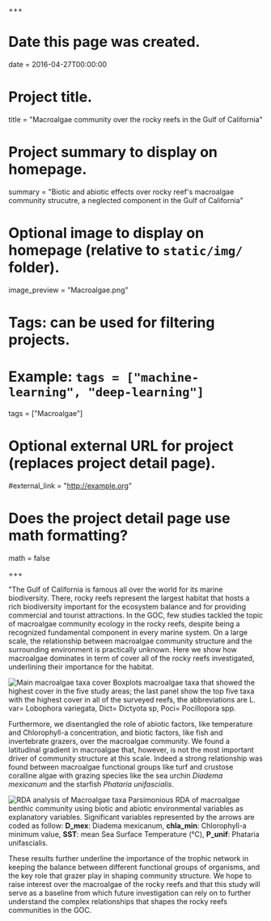 +++
# Date this page was created.
date = 2016-04-27T00:00:00

# Project title.
title = "Macroalgae community over the rocky reefs in the Gulf of California"

# Project summary to display on homepage.
summary = "Biotic and abiotic effects over rocky reef's macroalgae community strucutre, a neglected component in the Gulf of California"

# Optional image to display on homepage (relative to `static/img/` folder).
image_preview = "Macroalgae.png"

# Tags: can be used for filtering projects.
# Example: `tags = ["machine-learning", "deep-learning"]`
tags = ["Macroalgae"]

# Optional external URL for project (replaces project detail page).
#external_link = "http://example.org"

# Does the project detail page use math formatting?
math = false

+++

"The Gulf of California is famous all over the world for its marine biodiversity. There, rocky reefs represent the largest habitat that hosts a rich biodiversity important for the ecosystem balance and for providing commercial and tourist attractions. In the GOC, few studies tackled the topic of macroalgae community ecology in the rocky reefs, despite being a recognized fundamental component in every marine system. On a large scale, the relationship between macroalgae community structure and the surrounding environment is practically unknown. Here we show how macroalgae dominates in term of cover all of the rocky reefs investigated, underlining their importance for the habitat. 

![Main macroalgae taxa cover](/img/Macroalgae_cover.png)
Boxplots macroalgae taxa that showed the highest cover in the five study areas; the last panel show the top five taxa with the highest cover in all of the surveyed reefs, the abbreviations are L. var= Lobophora variegata, Dict= Dictyota sp, Poci= Pocillopora spp. 

Furthermore, we disentangled the role of abiotic factors, like temperature and Chlorophyll-a concentration, and biotic factors, like fish and invertebrate grazers, over the macroalgae community. We found a latitudinal gradient in macroalgae that, however, is not the most important driver of community structure at this scale. Indeed a strong relationship was found between macroalgae functional groups like turf and crustose coralline algae with grazing species like the sea urchin *Diadema mexicanum* and the starfish *Phataria unifascialis*. 

![RDA analysis of Macroalgae taxa](/img/RDAmacroalgae.png)
Parsimonious RDA of macroalgae benthic community using biotic and abiotic environmental variables as explanatory variables. Significant variables represented by the arrows are coded as follow: **D_mex**: Diadema mexicanum, **chla_min**: Chlorophyll-a minimum value, **SST**: mean Sea Surface Temperature (°C), **P_unif**: Phataria unifascialis. 

These results further underline the importance of the trophic network in keeping the balance between different functional groups of organisms, and the key role that grazer play in shaping community structure. We hope to raise interest over the macroalgae of the rocky reefs and that this study will serve as a baseline from which future investigation can rely on to further understand the complex relationships that shapes the rocky reefs communities in the GOC. 

